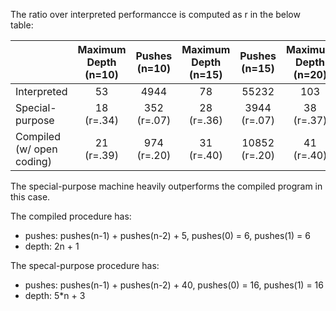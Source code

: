 The ratio over interpreted performancce is computed as r in the below table:

|                           | Maximum Depth  (n=10) | Pushes (n=10) | Maximum Depth (n=15) | Pushes (n=15) | Maximum Depth (n=20) |  Pushes (n=20) |
|---------------------------|:---------------------:|:-------------:|:--------------------:|:-------------:|:--------------------:|:--------------:|
| Interpreted               |           53          |      4944     |          78          |     55232     |          103         |     612936     |
| Special-purpose           |       18 (r=.34)      |  352 (r=.07)  |      28 (r=.36)      |  3944 (r=.07) |      38 (r=.37)      |  43780 (r=.07) |
| Compiled (w/ open coding) |       21 (r=.39)      |  974 (r=.20)  |      31 (r=.40)      | 10852 (r=.20) |      41 (r=.40)      | 120401 (r=.20) |

The special-purpose machine heavily outperforms the compiled program in this case.

The compiled procedure has:
* pushes: pushes(n-1) + pushes(n-2) + 5, pushes(0) = 6, pushes(1) = 6
* depth: 2n + 1

The specal-purpose procedure has:
* pushes: pushes(n-1) + pushes(n-2) + 40, pushes(0) = 16, pushes(1) = 16
* depth: 5*n + 3
